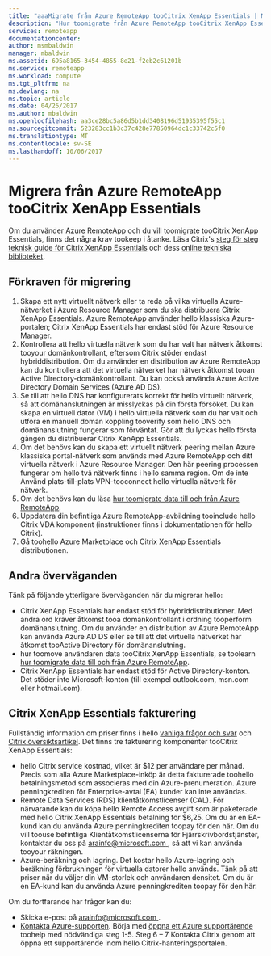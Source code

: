 ```yaml
---
title: "aaaMigrate från Azure RemoteApp tooCitrix XenApp Essentials | Microsoft Docs"
description: "Hur toomigrate från Azure RemoteApp tooCitrix XenApp Essentials"
services: remoteapp
documentationcenter: 
author: msmbaldwin
manager: mbaldwin
ms.assetid: 695a8165-3454-4855-8e21-f2eb2c61201b
ms.service: remoteapp
ms.workload: compute
ms.tgt_pltfrm: na
ms.devlang: na
ms.topic: article
ms.date: 04/26/2017
ms.author: mbaldwin
ms.openlocfilehash: aa3ce28bc5a86d5b1dd3408196d51935395f55c1
ms.sourcegitcommit: 523283cc1b3c37c428e77850964dc1c33742c5f0
ms.translationtype: MT
ms.contentlocale: sv-SE
ms.lasthandoff: 10/06/2017
---
```

# <a name="migrate-from-azure-remoteapp-toocitrix-xenapp-essentials"></a>Migrera från Azure RemoteApp tooCitrix XenApp Essentials

Om du använder Azure RemoteApp och du vill toomigrate tooCitrix XenApp Essentials, finns det några krav tookeep i åtanke. Läsa Citrix's [steg för steg teknisk guide för Citrix XenApp Essentials](https://docs.citrix.com/content/dam/docs/en-us/citrix-cloud/downloads/xenapp-essentials-deployment-guide.pdf) och dess [online tekniska biblioteket](http://docs.citrix.com/en-us/citrix-cloud/xenapp-and-xendesktop-service/xenapp-essentials.html). 

## <a name="prerequisite-steps-for-migration"></a>Förkraven för migrering

1. Skapa ett nytt virtuellt nätverk eller ta reda på vilka virtuella Azure-nätverket i Azure Resource Manager som du ska distribuera Citrix XenApp Essentials. Azure RemoteApp använder hello klassiska Azure-portalen; Citrix XenApp Essentials har endast stöd för Azure Resource Manager.  
2. Kontrollera att hello virtuella nätverk som du har valt har nätverk åtkomst tooyour domänkontrollant, eftersom Citrix stöder endast hybriddistribution. Om du använder en distribution av Azure RemoteApp kan du kontrollera att det virtuella nätverket har nätverk åtkomst tooan Active Directory-domänkontrollant. Du kan också använda Azure Active Directory Domain Services (Azure AD DS). 
3. Se till att hello DNS har konfigurerats korrekt för hello virtuellt nätverk, så att domänanslutningen är misslyckas på din första försöket. Du kan skapa en virtuell dator (VM) i hello virtuella nätverk som du har valt och utföra en manuell domän koppling tooverify som hello DNS och domänanslutning fungerar som förväntat. Gör att du lyckas hello första gången du distribuerar Citrix XenApp Essentials. 
4. Om det behövs kan du skapa ett virtuellt nätverk peering mellan Azure klassiska portal-nätverk som används med Azure RemoteApp och ditt virtuella nätverk i Azure Resource Manager. Den här peering processen fungerar om hello två nätverk finns i hello samma region. Om de inte Använd plats-till-plats VPN-tooconnect hello virtuella nätverk för nätverk. 
5. Om det behövs kan du läsa [hur toomigrate data till och från Azure RemoteApp](remoteapp-migrate.md). 
6. Uppdatera din befintliga Azure RemoteApp-avbildning tooinclude hello Citrix VDA komponent (instruktioner finns i dokumentationen för hello Citrix). 
7. Gå toohello Azure Marketplace och Citrix XenApp Essentials distributionen.

## <a name="other-considerations"></a>Andra överväganden

Tänk på följande ytterligare överväganden när du migrerar hello:
- Citrix XenApp Essentials har endast stöd för hybriddistributioner. Med andra ord kräver åtkomst tooa domänkontrollant i ordning tooperform domänanslutning. Om du använder en distribution av Azure RemoteApp kan använda Azure AD DS eller se till att det virtuella nätverket har åtkomst tooActive Directory för domänanslutning. 
- hur toomove användaren data tooCitrix XenApp Essentials, se toolearn [hur toomigrate data till och från Azure RemoteApp](remoteapp-migrate.md). 
- Citrix XenApp Essentials har endast stöd för Active Directory-konton. Det stöder inte Microsoft-konton (till exempel outlook.com, msn.com eller hotmail.com). 

## <a name="citrix-xenapp-essentials-billing"></a>Citrix XenApp Essentials fakturering

Fullständig information om priser finns i hello [vanliga frågor och svar](https://www.citrix.com/global-partners/microsoft/resources/xenapp-essentials-faq.html#tab-30699) och [Citrix översiktsartikel](https://www.citrix.com/global-partners/microsoft/remote-app.html). Det finns tre fakturering komponenter tooCitrix XenApp Essentials:

- hello Citrix service kostnad, vilket är $12 per användare per månad. Precis som alla Azure Marketplace-inköp är detta fakturerade toohello betalningsmetod som associeras med din Azure-prenumeration. Azure penningkrediten för Enterprise-avtal (EA) kunder kan inte användas. 
- Remote Data Services (RDS) klientåtkomstlicenser (CAL). För närvarande kan du köpa hello Remote Access avgift som är paketerade med hello Citrix XenApp Essentials betalning för $6,25. Om du är en EA-kund kan du använda Azure penningkrediten toopay för den här. Om du vill toouse befintliga Klientåtkomstlicenserna för Fjärrskrivbordstjänster, kontaktar du oss på [ arainfo@microsoft.com ](mailto:arainfo@microsoft.com), så att vi kan använda tooyour räkningen. 
- Azure-beräkning och lagring. Det kostar hello Azure-lagring och beräkning förbrukningen för virtuella datorer hello används. Tänk på att priser när du väljer din VM-storlek och användaren densitet. Om du är en EA-kund kan du använda Azure penningkrediten toopay för den här.

Om du fortfarande har frågor kan du:
- Skicka e-post på [ arainfo@microsoft.com ](mailto:arainfo@microsoft.com).
- [Kontakta Azure-supporten](https://portal.azure.com/?#blade/Microsoft_Azure_Support/HelpAndSupportBlade). Börja med [öppna ett Azure supportärende](https://portal.azure.com/?#blade/Microsoft_Azure_Support/HelpAndSupportBlade) toohelp med nödvändiga steg 1-5. Steg 6 – 7 Kontakta Citrix genom att öppna ett supportärende inom hello Citrix-hanteringsportalen. 
